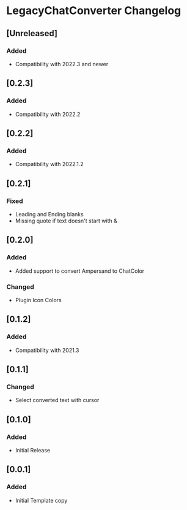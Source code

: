<!-- Keep a Changelog guide -> https://keepachangelog.com -->

# LegacyChatConverter Changelog

## [Unreleased]
### Added
- Compatibility with 2022.3 and newer

## [0.2.3]
### Added
- Compatibility with 2022.2

## [0.2.2]
### Added
- Compatibility with 2022.1.2

## [0.2.1]
### Fixed
- Leading and Ending blanks
- Missing quote if text doesn't start with &

## [0.2.0]
### Added
- Added support to convert Ampersand to ChatColor

### Changed
- Plugin Icon Colors

## [0.1.2]
### Added
- Compatibility with 2021.3

## [0.1.1]
### Changed
- Select converted text with cursor

## [0.1.0]
### Added
- Initial Release

## [0.0.1]
### Added
- Initial Template copy
